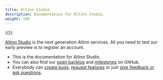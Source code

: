 ```yaml
---
title: Altinn Studio
description: Documentation for Altinn Studio.  
weight: 100
---
```


{{<docs-logo>}}

[Altinn Studio] is the next generation Altinn services. All you need to test our early preview is to register an account.

- This is the documentation for Altinn Studio. 
- You can also find our [open backlog] and [milestones] on GitHub.
- Everybody can [create bugs], [request features] or just [give feedback or ask questions].


[Altinn Studio]: https://altinn.studio
[open backlog]: https://github.com/altinn/altinn-studio/issues/
[milestones]: https://github.com/altinn/altinn-studio/milestones?direction=asc&sort=due_date&state=open
[create bugs]: https://github.com/Altinn/altinn-studio/issues/new?template=bug_report.md
[request features]: https://github.com/Altinn/altinn-studio/issues/new?template=feature_request.md
[give feedback or ask questions]: https://github.com/Altinn/altinn-studio/issues/new
[GitHub]: https://github.com/altinn/altinn-studio
